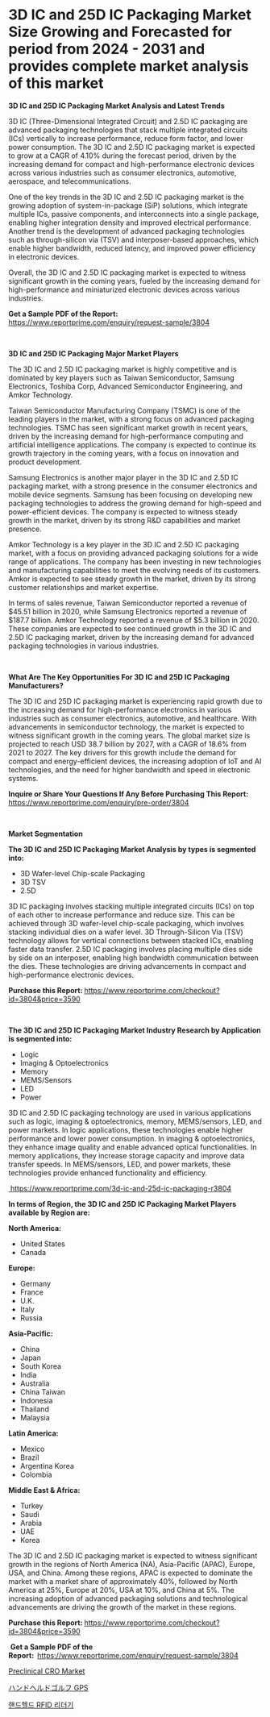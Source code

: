 <p><h1>3D IC and 25D IC Packaging Market Size Growing and Forecasted for period from 2024 - 2031 and provides complete market analysis of this market</h1></p><p><strong>3D IC and 25D IC Packaging Market Analysis and Latest Trends</strong></p>
<p><p>3D IC (Three-Dimensional Integrated Circuit) and 2.5D IC packaging are advanced packaging technologies that stack multiple integrated circuits (ICs) vertically to increase performance, reduce form factor, and lower power consumption. The 3D IC and 2.5D IC packaging market is expected to grow at a CAGR of 4.10% during the forecast period, driven by the increasing demand for compact and high-performance electronic devices across various industries such as consumer electronics, automotive, aerospace, and telecommunications.</p><p>One of the key trends in the 3D IC and 2.5D IC packaging market is the growing adoption of system-in-package (SiP) solutions, which integrate multiple ICs, passive components, and interconnects into a single package, enabling higher integration density and improved electrical performance. Another trend is the development of advanced packaging technologies such as through-silicon via (TSV) and interposer-based approaches, which enable higher bandwidth, reduced latency, and improved power efficiency in electronic devices.</p><p>Overall, the 3D IC and 2.5D IC packaging market is expected to witness significant growth in the coming years, fueled by the increasing demand for high-performance and miniaturized electronic devices across various industries.</p></p>
<p><strong>Get a Sample PDF of the Report:&nbsp;</strong> <a href="https://www.reportprime.com/enquiry/request-sample/3804">https://www.reportprime.com/enquiry/request-sample/3804</a></p>
<p>&nbsp;</p>
<p><strong>3D IC and 25D IC Packaging Major Market Players</strong></p>
<p><p>The 3D IC and 2.5D IC packaging market is highly competitive and is dominated by key players such as Taiwan Semiconductor, Samsung Electronics, Toshiba Corp, Advanced Semiconductor Engineering, and Amkor Technology.</p><p>Taiwan Semiconductor Manufacturing Company (TSMC) is one of the leading players in the market, with a strong focus on advanced packaging technologies. TSMC has seen significant market growth in recent years, driven by the increasing demand for high-performance computing and artificial intelligence applications. The company is expected to continue its growth trajectory in the coming years, with a focus on innovation and product development.</p><p>Samsung Electronics is another major player in the 3D IC and 2.5D IC packaging market, with a strong presence in the consumer electronics and mobile device segments. Samsung has been focusing on developing new packaging technologies to address the growing demand for high-speed and power-efficient devices. The company is expected to witness steady growth in the market, driven by its strong R&D capabilities and market presence.</p><p>Amkor Technology is a key player in the 3D IC and 2.5D IC packaging market, with a focus on providing advanced packaging solutions for a wide range of applications. The company has been investing in new technologies and manufacturing capabilities to meet the evolving needs of its customers. Amkor is expected to see steady growth in the market, driven by its strong customer relationships and market expertise.</p><p>In terms of sales revenue, Taiwan Semiconductor reported a revenue of $45.51 billion in 2020, while Samsung Electronics reported a revenue of $187.7 billion. Amkor Technology reported a revenue of $5.3 billion in 2020. These companies are expected to see continued growth in the 3D IC and 2.5D IC packaging market, driven by the increasing demand for advanced packaging technologies in various industries.</p></p>
<p>&nbsp;</p>
<p><strong>What Are The Key Opportunities For 3D IC and 25D IC Packaging Manufacturers?</strong></p>
<p><p>The 3D IC and 25D IC packaging market is experiencing rapid growth due to the increasing demand for high-performance electronics in various industries such as consumer electronics, automotive, and healthcare. With advancements in semiconductor technology, the market is expected to witness significant growth in the coming years. The global market size is projected to reach USD 38.7 billion by 2027, with a CAGR of 18.6% from 2021 to 2027. The key drivers for this growth include the demand for compact and energy-efficient devices, the increasing adoption of IoT and AI technologies, and the need for higher bandwidth and speed in electronic systems.</p></p>
<p><strong>Inquire or Share Your Questions If Any Before Purchasing This Report:</strong> <a href="https://www.reportprime.com/enquiry/pre-order/3804">https://www.reportprime.com/enquiry/pre-order/3804</a></p>
<p>&nbsp;</p>
<p><strong>Market Segmentation</strong></p>
<p><strong>The 3D IC and 25D IC Packaging Market Analysis by types is segmented into:</strong></p>
<p><ul><li>3D Wafer-level Chip-scale Packaging</li><li>3D TSV</li><li>2.5D</li></ul></p>
<p><p>3D IC packaging involves stacking multiple integrated circuits (ICs) on top of each other to increase performance and reduce size. This can be achieved through 3D wafer-level chip-scale packaging, which involves stacking individual dies on a wafer level. 3D Through-Silicon Via (TSV) technology allows for vertical connections between stacked ICs, enabling faster data transfer. 2.5D IC packaging involves placing multiple dies side by side on an interposer, enabling high bandwidth communication between the dies. These technologies are driving advancements in compact and high-performance electronic devices.</p></p>
<p><strong>Purchase this Report:&nbsp;</strong><a href="https://www.reportprime.com/checkout?id=3804&price=3590">https://www.reportprime.com/checkout?id=3804&price=3590</a></p>
<p>&nbsp;</p>
<p><strong>The 3D IC and 25D IC Packaging Market Industry Research by Application is segmented into:</strong></p>
<p><ul><li>Logic</li><li>Imaging & Optoelectronics</li><li>Memory</li><li>MEMS/Sensors</li><li>LED</li><li>Power</li></ul></p>
<p><p>3D IC and 2.5D IC packaging technology are used in various applications such as logic, imaging & optoelectronics, memory, MEMS/sensors, LED, and power markets. In logic applications, these technologies enable higher performance and lower power consumption. In imaging & optoelectronics, they enhance image quality and enable advanced optical functionalities. In memory applications, they increase storage capacity and improve data transfer speeds. In MEMS/sensors, LED, and power markets, these technologies provide enhanced functionality and efficiency.</p></p>
<p><a href="https://www.reportprime.com/3d-ic-and-25d-ic-packaging-r3804">&nbsp;https://www.reportprime.com/3d-ic-and-25d-ic-packaging-r3804</a></p>
<p><strong>In terms of Region, the 3D IC and 25D IC Packaging Market Players available by Region are:</strong></p>
<p>
    <p> <strong> North America: </strong>
        <ul>
            <li>United States</li>
            <li>Canada</li>
        </ul>
        </p> 
    <p> <strong> Europe: </strong>
        <ul>
            <li>Germany</li>
            <li>France</li>
            <li>U.K.</li>
            <li>Italy</li>
            <li>Russia</li>
        </ul>
        </p> 
    <p> <strong> Asia-Pacific: </strong>
        <ul>
            <li>China</li>
            <li>Japan</li>
            <li>South Korea</li>
            <li>India</li>
            <li>Australia</li>
            <li>China Taiwan</li>
            <li>Indonesia</li>
            <li>Thailand</li>
            <li>Malaysia</li>
        </ul>
        </p> 
    <p> <strong> Latin America: </strong>
        <ul>
            <li>Mexico</li>
            <li>Brazil</li>
            <li>Argentina Korea</li>
            <li>Colombia</li>
        </ul>
        </p> 
    <p> <strong> Middle East & Africa: </strong>
        <ul>
            <li>Turkey</li>
            <li>Saudi</li>
            <li>Arabia</li>
            <li>UAE</li>
            <li>Korea</li>
        </ul>
    </p>
    </p>
<p><p>The 3D IC and 2.5D IC packaging market is expected to witness significant growth in the regions of North America (NA), Asia-Pacific (APAC), Europe, USA, and China. Among these regions, APAC is expected to dominate the market with a market share of approximately 40%, followed by North America at 25%, Europe at 20%, USA at 10%, and China at 5%. The increasing adoption of advanced packaging solutions and technological advancements are driving the growth of the market in these regions.</p></p>
<p><strong>Purchase this Report: </strong><a href="https://www.reportprime.com/checkout?id=3804&price=3590">https://www.reportprime.com/checkout?id=3804&price=3590</a></p>
<p>&nbsp;<strong>Get a Sample PDF of the Report:&nbsp;&nbsp;</strong><a href="https://www.reportprime.com/enquiry/request-sample/3804">https://www.reportprime.com/enquiry/request-sample/3804</a></p>
<p><strong></strong></p>
<p><p><a href="https://view.publitas.com/reportprime-1/preclinical-cro-market-comprehensive-assessment-by-type-application-and-geography/">Preclinical CRO Market</a></p><p><a href="https://github.com/DanykaKilback/Market-Research-Report-List-1/blob/main/133761673187.md">ハンドヘルドゴルフ GPS</a></p><p><a href="https://github.com/laholand/Market-Research-Report-List-4/blob/main/423286377819.md">핸드헬드 RFID 리더기</a></p></p>
